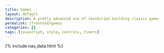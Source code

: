 ```yaml
---
title: Games
layout: default
description: A pretty advanced use of JavaScript building classic games.
permalink: /frontend/games
categories: []
tags: [javascript, style, controls, timers]
---
```


{% include nav_data.html %}

